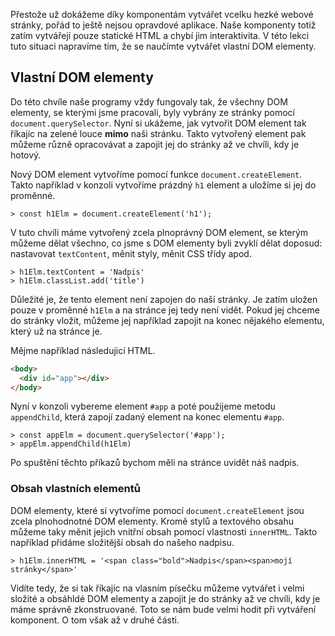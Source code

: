 Přestože už dokážeme díky komponentám vytvářet vcelku hezké webové stránky, pořád to ještě nejsou opravdové aplikace. Naše komponenty totiž zatím vytvářejí pouze statické HTML a chybí jim interaktivita. V této lekci tuto situaci napravíme tím, že se naučímte vytvářet vlastní DOM elementy.

## Vlastní DOM elementy

Do této chvíle naše programy vždy fungovaly tak, že všechny DOM elementy, se kterými jsme pracovali, byly vybrány ze stránky pomocí `document.querySelector`. Nyní si ukážeme, jak vytvořit DOM element tak říkajíc na zelené louce **mimo** naši stránku. Takto vytvořený element pak můžeme různě opracovávat a zapojit jej do stránky až ve chvíli, kdy je hotový.

Nový DOM element vytvoříme pomocí funkce `document.createElement`. Takto například v konzoli vytvoříme prázdný `h1` element a uložíme si jej do proměnné.

```jscon
> const h1Elm = document.createElement('h1');
```

V tuto chvíli máme vytvořený zcela plnoprávný DOM element, se kterým můžeme dělat všechno, co jsme s DOM elementy byli zvyklí dělat doposud: nastavovat `textContent`, měnit styly, měnit CSS třídy apod.

```jscon
> h1Elm.textContent = 'Nadpis'
> h1Elm.classList.add('title')
```

Důležité je, že tento element není zapojen do naší stránky. Je zatím uložen pouze v proměnné `h1Elm` a na stránce jej tedy není vidět. Pokud jej chceme do stránky vložit, můžeme jej například zapojit na konec nějakého elementu, který už na stránce je.

Mějme například následujicí HTML.

```html
<body>
  <div id="app"></div>
</body>
```

Nyní v konzoli vybereme element `#app` a poté použijeme metodu `appendChild`, která zapojí zadaný element na konec elementu `#app`.

```jscon
> const appElm = document.querySelector('#app');
> appElm.appendChild(h1Elm)
```

Po spuštění těchto příkazů bychom měli na stránce uvidět náš nadpis.

### Obsah vlastních elementů

DOM elementy, které si vytvoříme pomocí `document.createElement` jsou zcela plnohodnotné DOM elementy. Kromě stylů a textového obsahu můžeme taky měnit jejich vnitřní obsah pomocí vlastnosti `innerHTML`. Takto například přidáme složitější obsah do našeho nadpisu.

```jscon
> h1Elm.innerHTML = '<span class="bold">Nadpis</span><span>mojí stránky</span>'
```

Vidíte tedy, že si tak říkajíc na vlasním písečku můžeme vytvářet i velmi složité a obsáhldé DOM elementy a zapojit je do stránky až ve chvíli, kdy je máme správně zkonstruované. Toto se nám bude velmi hodit při vytváření komponent. O tom však až v druhé části.
